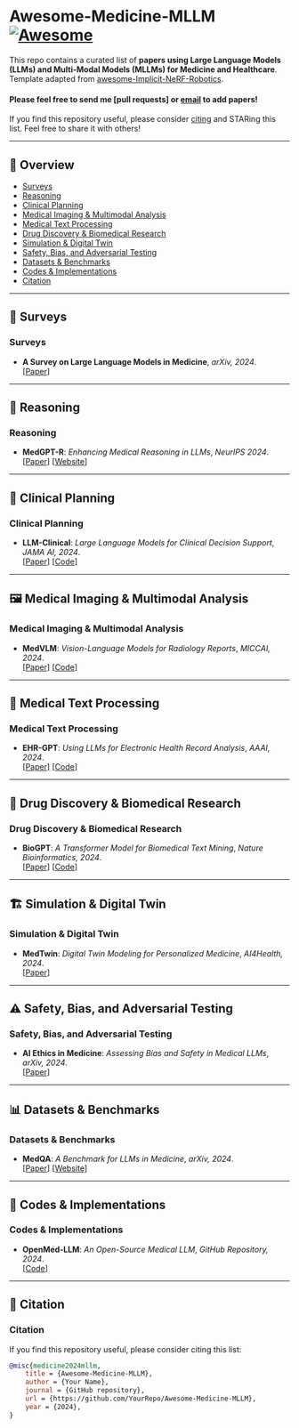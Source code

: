 # Awesome-Medicine-MLLM [![Awesome](https://cdn.rawgit.com/sindresorhus/awesome/d7305f38d29fed78fa85652e3a63e154dd8e8829/media/badge.svg)](https://github.com/sindresorhus/awesome)

This repo contains a curated list of **papers using Large Language Models (LLMs) and Multi-Modal Models (MLLMs) for Medicine and Healthcare**.  
Template adapted from [awesome-Implicit-NeRF-Robotics](https://github.com/zubair-irshad/Awesome-Implicit-NeRF-Robotics).  

#### Please feel free to send me [pull requests] or [email](mailto:jiangmaowei@sia.cn) to add papers!  

If you find this repository useful, please consider [citing](#citation) and STARing this list. Feel free to share it with others!  

---

## 📌 Overview  

- [Surveys](#surveys)  
- [Reasoning](#reasoning)  
- [Clinical Planning](#clinical-planning)  
- [Medical Imaging & Multimodal Analysis](#medical-imaging--multimodal-analysis)  
- [Medical Text Processing](#medical-text-processing)  
- [Drug Discovery & Biomedical Research](#drug-discovery--biomedical-research)  
- [Simulation & Digital Twin](#simulation--digital-twin)  
- [Safety, Bias, and Adversarial Testing](#safety-bias-and-adversarial-testing)  
- [Datasets & Benchmarks](#datasets--benchmarks)  
- [Codes & Implementations](#codes--implementations)  
- [Citation](#citation)  

---

## 📑 Surveys  
### Surveys  
- **A Survey on Large Language Models in Medicine**, *arXiv, 2024*.  
  [[Paper](https://arxiv.org/abs/2406.XXXX)]  

---

## 🧠 Reasoning  
### Reasoning  
- **MedGPT-R**: *Enhancing Medical Reasoning in LLMs*, *NeurIPS 2024*.  
  [[Paper](https://arxiv.org/abs/2406.XXXX)] [[Website](https://medgpt.org)]  

---

## 🏥 Clinical Planning  
### Clinical Planning  
- **LLM-Clinical**: *Large Language Models for Clinical Decision Support*, *JAMA AI, 2024*.  
  [[Paper](https://arxiv.org/abs/2406.XXXX)] [[Code](https://github.com/LLM-Clinical)]  

---

## 🖼️ Medical Imaging & Multimodal Analysis  
### Medical Imaging & Multimodal Analysis  
- **MedVLM**: *Vision-Language Models for Radiology Reports*, *MICCAI, 2024*.  
  [[Paper](https://arxiv.org/abs/2406.XXXX)] [[Code](https://github.com/MedVLM)]  

---

## 📜 Medical Text Processing  
### Medical Text Processing  
- **EHR-GPT**: *Using LLMs for Electronic Health Record Analysis*, *AAAI, 2024*.  
  [[Paper](https://arxiv.org/abs/2406.XXXX)] [[Code](https://github.com/EHR-GPT)]  

---

## 💊 Drug Discovery & Biomedical Research  
### Drug Discovery & Biomedical Research  
- **BioGPT**: *A Transformer Model for Biomedical Text Mining*, *Nature Bioinformatics, 2024*.  
  [[Paper](https://arxiv.org/abs/2406.XXXX)] [[Code](https://github.com/microsoft/BioGPT)]  

---

## 🏗️ Simulation & Digital Twin  
### Simulation & Digital Twin  
- **MedTwin**: *Digital Twin Modeling for Personalized Medicine*, *AI4Health, 2024*.  
  [[Paper](https://arxiv.org/abs/2406.XXXX)]  

---

## ⚠️ Safety, Bias, and Adversarial Testing  
### Safety, Bias, and Adversarial Testing  
- **AI Ethics in Medicine**: *Assessing Bias and Safety in Medical LLMs*, *arXiv, 2024*.  
  [[Paper](https://arxiv.org/abs/2406.XXXX)]  

---

## 📊 Datasets & Benchmarks  
### Datasets & Benchmarks  
- **MedQA**: *A Benchmark for LLMs in Medicine*, *arXiv, 2024*.  
  [[Paper](https://arxiv.org/abs/2406.XXXX)] [[Website](https://medqa-benchmark.org)]  

---

## 💾 Codes & Implementations  
### Codes & Implementations  
- **OpenMed-LLM**: *An Open-Source Medical LLM*, *GitHub Repository, 2024*.  
  [[Code](https://github.com/OpenMed-LLM)]  

---

## 📌 Citation  
### Citation  
If you find this repository useful, please consider citing this list:  

```bibtex
@misc{medicine2024mllm,
    title = {Awesome-Medicine-MLLM},
    author = {Your Name},
    journal = {GitHub repository},
    url = {https://github.com/YourRepo/Awesome-Medicine-MLLM},
    year = {2024},
}
